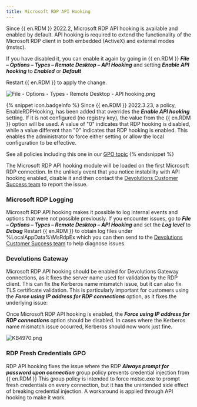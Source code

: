 ```yaml
---
title: Microsoft RDP API Hooking
---
```

Since {{ en.RDM }} 2022.2, Microsoft RDP API hooking is available and enabled by default. API hooking is required to extend the functionality of the Microsoft RDP client in both embedded (ActiveX) and external modes (mstsc).  

If you have disabled it, you can enable it again by going in {{ en.RDM }} &#32; ***File – Options – Types – Remote Desktop – API Hooking*** and setting ***Enable API hooking*** to ***Enabled*** or ***Default***  

Restart {{ en.RDM }} to apply the change.  

![File - Options - Types - Remote Desktop - API hooking.png](/img/en/kb/KB4969.png)  

{% snippet icon.badgeInfo %}
Since {{ en.RDM }} 2022.3.23, a policy, EnableRDPHooking, has been added that overrides the ***Enable API hooking*** setting. If it is not configured (no registry key), the value from the {{ en.RDM }} option will be used. A value of &quot;0&quot; indicates that RDP hooking is disabled, while a value different than &quot;0&quot; indicates that RDP hooking is enabled. This enables the administrator to force either setting or allow the local configuration to be effective.  

See all policies including this one in our [GPO topic](/kb/remote-desktop-manager/how-to-articles/group-policies/)
{% endsnippet %}

The Microsoft RDP API hooking module will be loaded on the first Microsoft RDP connection. In the unlikely event that you notice instability with API hooking enabled, disable it and then contact the [Devolutions Customer Success team](mailto:service@devolutions.net) to report the issue.

### Microsoft RDP Logging

Microsoft RDP API hooking makes it possible to log internal events and options that were not possible previously. If you encounter issues, go to ***File – Options – Types – Remote Desktop – API Hooking*** and set the ***Log level*** to ***Debug*** Restart {{ en.RDM }} to obtain log files under %LocalAppData%\MsRdpEx which you can then send to the [Devolutions Customer Success team](mailto:service@devolutions.net) to help diagnose issues.

### Devolutions Gateway

Microsoft RDP API hooking should be enabled for Devolutions Gateway connections, as it fixes the server name used for validation by the RDP client. This can fix the Kerberos name mismatch issue, but it can also fix TLS certificate validation. This is particularly important for customers using the ***Force using IP address for RDP connections*** option, as it fixes the underlying issue:  

Once Microsoft RDP API hooking is enabled, the ***Force using IP address for RDP connections*** option should be disabled. In cases where the Kerberos name mismatch issue occurred, Kerberos should now work just fine.  

![KB4970.png](/img/en/kb/KB4970.png)

### RDP Fresh Credentials GPO

RDP API hooking fixes the issue where the RDP ***Always prompt for password upon connection*** group policy prevents credential injection from {{ en.RDM }} This group policy is intended to force mstsc.exe to prompt fresh credentials on every connection, but it has the unintended side effect of breaking credential injection. A workaround is applied through API hooking to make it work.
